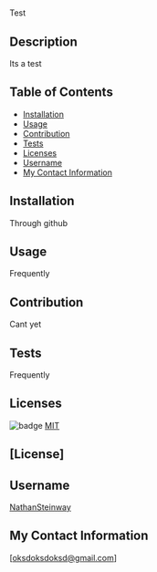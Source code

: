 
  # 
Test
  ## Description
Its a test

  ## Table of Contents

  * [Installation](#Installation)
  * [Usage](#Usage)
  * [Contribution](#Contribution)
  * [Tests](#Tests)
  * [Licenses](#Licenses)
  * [Username](#Username)
  * [My Contact Information](#My-Contact-Information)

  ## Installation
Through github
  ## Usage
Frequently
  ## Contribution
Cant yet
  ## Tests
Frequently
  ## Licenses
![badge](https://img.shields.io/badge/license-MIT-blue)
[MIT](https://choosealicense.com/licenses/MIT)
## [License]
  ## Username
[NathanSteinway](https://www.github.com/NathanSteinway)
  ## My Contact Information
[oksdoksdoksd@gmail.com]
